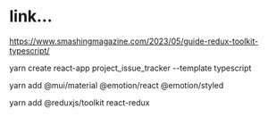 # link...

https://www.smashingmagazine.com/2023/05/guide-redux-toolkit-typescript/


yarn create react-app project_issue_tracker --template typescript

yarn add @mui/material @emotion/react @emotion/styled

yarn add @reduxjs/toolkit react-redux



